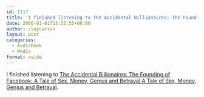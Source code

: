 ```yaml
---
id: 1117
title: 'I finished listening to The Accidental Billionaires: The Founding of Facebook: A Tale of Sex, Money, Genius and Betrayal A Tale of Sex, Money, Genius and Betrayal'
date: 2000-01-01T15:55:55+00:00
author: claycarson
layout: post
categories: 
  - Audiobook
  - Media
format: aside
---
```

I finished listening to [The Accidental Billionaires: The Founding of Facebook: A Tale of Sex, Money, Genius and Betrayal A Tale of Sex, Money, Genius and Betrayal](http://amazon.com/exec/obidos/ASIN/0385529376/claycarson0c-20).<!--more-->